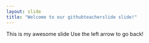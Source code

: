 ```yaml
---
layout: slide
title: "Welcome to our githubteacherslide slide!"
---
```

This is my awesome slide
Use the left arrow to go back!
